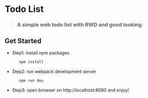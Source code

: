 # Todo List

> ### **A simple web todo list with RWD and good looking.**

## Get Started
- Step1: install npm packages 
  ```bash
     npm install
  ``` 

- Step2: run webpack development server
  ```bash
     npm run dev
  ``` 

- Step3: open browser on http://localhost:8080 and enjoy!